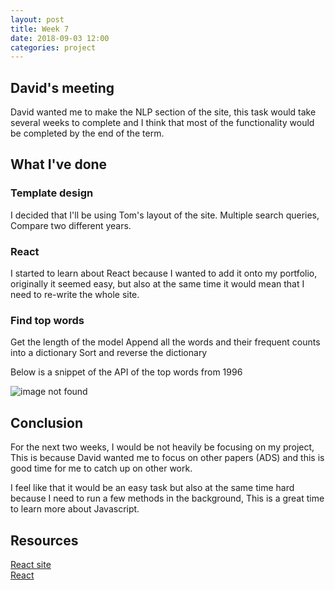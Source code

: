 ```yaml
---
layout: post
title: Week 7
date: 2018-09-03 12:00
categories: project
---
```



## David's meeting

David wanted me to make the NLP section of the site, this task would take several weeks to complete and I think that most of the functionality would be completed by the end of the term.

## What I've done

### Template design
I decided that I'll be using Tom's layout of the site. Multiple search queries, Compare two different years.

### React
I started to learn about React because I wanted to add it onto my portfolio, originally it seemed easy, but also at the same time it would mean that I need to re-write the whole site. 

### Find top words

Get the length of the model
Append all the words and their frequent counts into a dictionary
Sort and reverse the dictionary

Below is a snippet of the API of the top words from 1996

<img src="{{ site.baseurl }}/assets/img/week7/topwords.PNG" alt="image not found">

## Conclusion
For the next two weeks, I would be not heavily be focusing on my project, This is because David wanted me to focus on other papers (ADS) and this is good time for me to catch up on other work.

I feel like that it would be an easy task but also at the same time hard because I need to run a few methods in the background, This is a great time to learn more about Javascript.

## Resources
<a href="https://reactjs.org">React site</a><br>
<a href="https://reactjs.org/docs/faq-ajax.html">React</a><br>